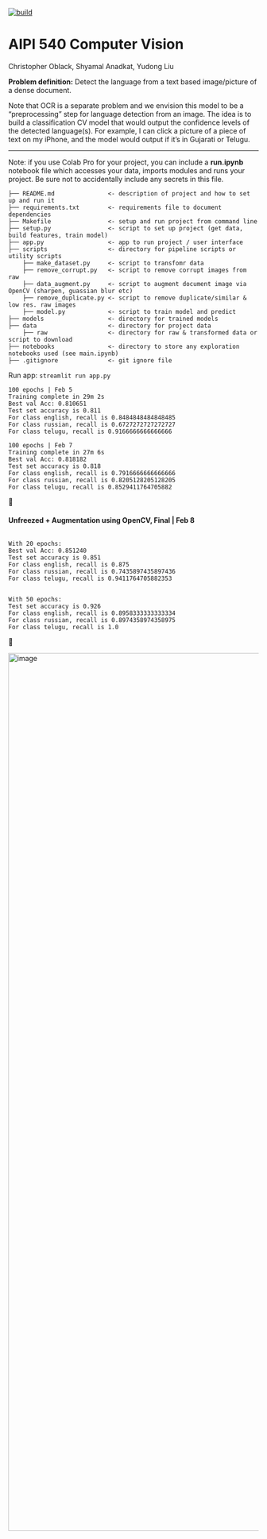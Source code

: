 [![build](https://github.com/shyamal-anadkat/AIPI540_ComputerVision/actions/workflows/main.yml/badge.svg?branch=master)](https://github.com/shyamal-anadkat/AIPI540_ComputerVision/actions/workflows/main.yml)

AIPI 540 Computer Vision
========================

Christopher Oblack, Shyamal Anadkat, Yudong Liu

**Problem definition:** Detect the language from a text based image/picture of a dense document. 

Note that OCR is a separate problem and we envision this  model to be a “preprocessing” step for language detection 
from an image. The idea is to build a classification CV model that would output the confidence levels of the detected
language(s). For example, I can click a picture of a piece of text on my iPhone, and the model would output if it’s in Gujarati or Telugu. 


---------------


Note: if you use Colab Pro for your project, you can include a **run.ipynb** notebook file which accesses your data, imports modules and runs your project.  Be sure not to accidentally include any secrets in this file.

```
├── README.md               <- description of project and how to set up and run it
├── requirements.txt        <- requirements file to document dependencies
├── Makefile                <- setup and run project from command line
├── setup.py                <- script to set up project (get data, build features, train model)
├── app.py                  <- app to run project / user interface
├── scripts                 <- directory for pipeline scripts or utility scripts
    ├── make_dataset.py     <- script to transfomr data
    ├── remove_corrupt.py   <- script to remove corrupt images from raw
    ├── data_augment.py     <- script to augment document image via OpenCV (sharpen, guassian blur etc)
    ├── remove_duplicate.py <- script to remove duplicate/similar & low res. raw images
    ├── model.py            <- script to train model and predict
├── models                  <- directory for trained models
├── data                    <- directory for project data
    ├── raw                 <- directory for raw & transformed data or script to download
├── notebooks               <- directory to store any exploration notebooks used (see main.ipynb)
├── .gitignore              <- git ignore file
```

Run app: ` streamlit run app.py
`

```
100 epochs | Feb 5 
Training complete in 29m 2s
Best val Acc: 0.810651
Test set accuracy is 0.811
For class english, recall is 0.8484848484848485
For class russian, recall is 0.6727272727272727
For class telugu, recall is 0.9166666666666666
```

```
100 epochs | Feb 7 
Training complete in 27m 6s
Best val Acc: 0.818182
Test set accuracy is 0.818
For class english, recall is 0.7916666666666666
For class russian, recall is 0.8205128205128205
For class telugu, recall is 0.8529411764705882
```

🥁

#### **Unfreezed + Augmentation using OpenCV, Final | Feb 8**
```

With 20 epochs: 
Best val Acc: 0.851240
Test set accuracy is 0.851
For class english, recall is 0.875
For class russian, recall is 0.7435897435897436
For class telugu, recall is 0.9411764705882353


With 50 epochs: 
Test set accuracy is 0.926
For class english, recall is 0.8958333333333334
For class russian, recall is 0.8974358974358975
For class telugu, recall is 1.0
```
🥁


<img width="1768" alt="image" src="https://user-images.githubusercontent.com/12115186/153104350-2a70e0ae-0338-427c-b110-1f387d76c296.png">
